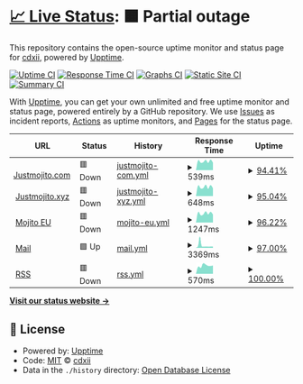 # [📈 Live Status](https://uptime.now.cc): <!--live status--> **🟧 Partial outage**

This repository contains the open-source uptime monitor and status page for [cdxii](justmojito.com), powered by [Upptime](https://github.com/upptime/upptime).

[![Uptime CI](https://github.com/pachakutiq199999/upptime/workflows/Uptime%20CI/badge.svg)](https://github.com/pachakutiq199999/upptime/actions?query=workflow%3A%22Uptime+CI%22)
[![Response Time CI](https://github.com/pachakutiq199999/upptime/workflows/Response%20Time%20CI/badge.svg)](https://github.com/pachakutiq199999/upptime/actions?query=workflow%3A%22Response+Time+CI%22)
[![Graphs CI](https://github.com/pachakutiq199999/upptime/workflows/Graphs%20CI/badge.svg)](https://github.com/pachakutiq199999/upptime/actions?query=workflow%3A%22Graphs+CI%22)
[![Static Site CI](https://github.com/pachakutiq199999/upptime/workflows/Static%20Site%20CI/badge.svg)](https://github.com/pachakutiq199999/upptime/actions?query=workflow%3A%22Static+Site+CI%22)
[![Summary CI](https://github.com/pachakutiq199999/upptime/workflows/Summary%20CI/badge.svg)](https://github.com/pachakutiq199999/upptime/actions?query=workflow%3A%22Summary+CI%22)

With [Upptime](https://upptime.js.org), you can get your own unlimited and free uptime monitor and status page, powered entirely by a GitHub repository. We use [Issues](https://github.com/pachakutiq199999/upptime/issues) as incident reports, [Actions](https://github.com/pachakutiq199999/upptime/actions) as uptime monitors, and [Pages](https://uptime.now.cc) for the status page.

<!--start: status pages-->
<!-- This summary is generated by Upptime (https://github.com/upptime/upptime) -->
<!-- Do not edit this manually, your changes will be overwritten -->
<!-- prettier-ignore -->
| URL | Status | History | Response Time | Uptime |
| --- | ------ | ------- | ------------- | ------ |
| <img alt="" src="https://mojito.alwaysdata.net/upptimesitesfavicon.ico" height="13"> [Justmojito.com](https://justmojito.com) | 🟥 Down | [justmojito-com.yml](https://github.com/pachakutiq199999/upptime/commits/HEAD/history/justmojito-com.yml) | <details><summary><img alt="Response time graph" src="./graphs/justmojito-com/response-time-week.png" height="20"> 539ms</summary><br><a href="https://uptime.now.cc/history/justmojito-com"><img alt="Response time 569" src="https://img.shields.io/endpoint?url=https%3A%2F%2Fraw.githubusercontent.com%2Fpachakutiq199999%2Fupptime%2FHEAD%2Fapi%2Fjustmojito-com%2Fresponse-time.json"></a><br><a href="https://uptime.now.cc/history/justmojito-com"><img alt="24-hour response time 532" src="https://img.shields.io/endpoint?url=https%3A%2F%2Fraw.githubusercontent.com%2Fpachakutiq199999%2Fupptime%2FHEAD%2Fapi%2Fjustmojito-com%2Fresponse-time-day.json"></a><br><a href="https://uptime.now.cc/history/justmojito-com"><img alt="7-day response time 539" src="https://img.shields.io/endpoint?url=https%3A%2F%2Fraw.githubusercontent.com%2Fpachakutiq199999%2Fupptime%2FHEAD%2Fapi%2Fjustmojito-com%2Fresponse-time-week.json"></a><br><a href="https://uptime.now.cc/history/justmojito-com"><img alt="30-day response time 569" src="https://img.shields.io/endpoint?url=https%3A%2F%2Fraw.githubusercontent.com%2Fpachakutiq199999%2Fupptime%2FHEAD%2Fapi%2Fjustmojito-com%2Fresponse-time-month.json"></a><br><a href="https://uptime.now.cc/history/justmojito-com"><img alt="1-year response time 569" src="https://img.shields.io/endpoint?url=https%3A%2F%2Fraw.githubusercontent.com%2Fpachakutiq199999%2Fupptime%2FHEAD%2Fapi%2Fjustmojito-com%2Fresponse-time-year.json"></a></details> | <details><summary><a href="https://uptime.now.cc/history/justmojito-com">94.41%</a></summary><a href="https://uptime.now.cc/history/justmojito-com"><img alt="All-time uptime 97.24%" src="https://img.shields.io/endpoint?url=https%3A%2F%2Fraw.githubusercontent.com%2Fpachakutiq199999%2Fupptime%2FHEAD%2Fapi%2Fjustmojito-com%2Fuptime.json"></a><br><a href="https://uptime.now.cc/history/justmojito-com"><img alt="24-hour uptime 60.86%" src="https://img.shields.io/endpoint?url=https%3A%2F%2Fraw.githubusercontent.com%2Fpachakutiq199999%2Fupptime%2FHEAD%2Fapi%2Fjustmojito-com%2Fuptime-day.json"></a><br><a href="https://uptime.now.cc/history/justmojito-com"><img alt="7-day uptime 94.41%" src="https://img.shields.io/endpoint?url=https%3A%2F%2Fraw.githubusercontent.com%2Fpachakutiq199999%2Fupptime%2FHEAD%2Fapi%2Fjustmojito-com%2Fuptime-week.json"></a><br><a href="https://uptime.now.cc/history/justmojito-com"><img alt="30-day uptime 97.24%" src="https://img.shields.io/endpoint?url=https%3A%2F%2Fraw.githubusercontent.com%2Fpachakutiq199999%2Fupptime%2FHEAD%2Fapi%2Fjustmojito-com%2Fuptime-month.json"></a><br><a href="https://uptime.now.cc/history/justmojito-com"><img alt="1-year uptime 97.24%" src="https://img.shields.io/endpoint?url=https%3A%2F%2Fraw.githubusercontent.com%2Fpachakutiq199999%2Fupptime%2FHEAD%2Fapi%2Fjustmojito-com%2Fuptime-year.json"></a></details>
| <img alt="" src="https://mojito.alwaysdata.net/upptimesitesfavicon.ico" height="13"> [Justmojito.xyz](https://justmojito.xyz) | 🟥 Down | [justmojito-xyz.yml](https://github.com/pachakutiq199999/upptime/commits/HEAD/history/justmojito-xyz.yml) | <details><summary><img alt="Response time graph" src="./graphs/justmojito-xyz/response-time-week.png" height="20"> 648ms</summary><br><a href="https://uptime.now.cc/history/justmojito-xyz"><img alt="Response time 631" src="https://img.shields.io/endpoint?url=https%3A%2F%2Fraw.githubusercontent.com%2Fpachakutiq199999%2Fupptime%2FHEAD%2Fapi%2Fjustmojito-xyz%2Fresponse-time.json"></a><br><a href="https://uptime.now.cc/history/justmojito-xyz"><img alt="24-hour response time 637" src="https://img.shields.io/endpoint?url=https%3A%2F%2Fraw.githubusercontent.com%2Fpachakutiq199999%2Fupptime%2FHEAD%2Fapi%2Fjustmojito-xyz%2Fresponse-time-day.json"></a><br><a href="https://uptime.now.cc/history/justmojito-xyz"><img alt="7-day response time 648" src="https://img.shields.io/endpoint?url=https%3A%2F%2Fraw.githubusercontent.com%2Fpachakutiq199999%2Fupptime%2FHEAD%2Fapi%2Fjustmojito-xyz%2Fresponse-time-week.json"></a><br><a href="https://uptime.now.cc/history/justmojito-xyz"><img alt="30-day response time 631" src="https://img.shields.io/endpoint?url=https%3A%2F%2Fraw.githubusercontent.com%2Fpachakutiq199999%2Fupptime%2FHEAD%2Fapi%2Fjustmojito-xyz%2Fresponse-time-month.json"></a><br><a href="https://uptime.now.cc/history/justmojito-xyz"><img alt="1-year response time 631" src="https://img.shields.io/endpoint?url=https%3A%2F%2Fraw.githubusercontent.com%2Fpachakutiq199999%2Fupptime%2FHEAD%2Fapi%2Fjustmojito-xyz%2Fresponse-time-year.json"></a></details> | <details><summary><a href="https://uptime.now.cc/history/justmojito-xyz">95.04%</a></summary><a href="https://uptime.now.cc/history/justmojito-xyz"><img alt="All-time uptime 97.55%" src="https://img.shields.io/endpoint?url=https%3A%2F%2Fraw.githubusercontent.com%2Fpachakutiq199999%2Fupptime%2FHEAD%2Fapi%2Fjustmojito-xyz%2Fuptime.json"></a><br><a href="https://uptime.now.cc/history/justmojito-xyz"><img alt="24-hour uptime 65.29%" src="https://img.shields.io/endpoint?url=https%3A%2F%2Fraw.githubusercontent.com%2Fpachakutiq199999%2Fupptime%2FHEAD%2Fapi%2Fjustmojito-xyz%2Fuptime-day.json"></a><br><a href="https://uptime.now.cc/history/justmojito-xyz"><img alt="7-day uptime 95.04%" src="https://img.shields.io/endpoint?url=https%3A%2F%2Fraw.githubusercontent.com%2Fpachakutiq199999%2Fupptime%2FHEAD%2Fapi%2Fjustmojito-xyz%2Fuptime-week.json"></a><br><a href="https://uptime.now.cc/history/justmojito-xyz"><img alt="30-day uptime 97.55%" src="https://img.shields.io/endpoint?url=https%3A%2F%2Fraw.githubusercontent.com%2Fpachakutiq199999%2Fupptime%2FHEAD%2Fapi%2Fjustmojito-xyz%2Fuptime-month.json"></a><br><a href="https://uptime.now.cc/history/justmojito-xyz"><img alt="1-year uptime 97.55%" src="https://img.shields.io/endpoint?url=https%3A%2F%2Fraw.githubusercontent.com%2Fpachakutiq199999%2Fupptime%2FHEAD%2Fapi%2Fjustmojito-xyz%2Fuptime-year.json"></a></details>
| <img alt="" src="https://mojito.alwaysdata.net/upptimesitesfavicon.ico" height="13"> [Mojito EU](https://mojito.eu.org) | 🟥 Down | [mojito-eu.yml](https://github.com/pachakutiq199999/upptime/commits/HEAD/history/mojito-eu.yml) | <details><summary><img alt="Response time graph" src="./graphs/mojito-eu/response-time-week.png" height="20"> 1247ms</summary><br><a href="https://uptime.now.cc/history/mojito-eu"><img alt="Response time 1164" src="https://img.shields.io/endpoint?url=https%3A%2F%2Fraw.githubusercontent.com%2Fpachakutiq199999%2Fupptime%2FHEAD%2Fapi%2Fmojito-eu%2Fresponse-time.json"></a><br><a href="https://uptime.now.cc/history/mojito-eu"><img alt="24-hour response time 1069" src="https://img.shields.io/endpoint?url=https%3A%2F%2Fraw.githubusercontent.com%2Fpachakutiq199999%2Fupptime%2FHEAD%2Fapi%2Fmojito-eu%2Fresponse-time-day.json"></a><br><a href="https://uptime.now.cc/history/mojito-eu"><img alt="7-day response time 1247" src="https://img.shields.io/endpoint?url=https%3A%2F%2Fraw.githubusercontent.com%2Fpachakutiq199999%2Fupptime%2FHEAD%2Fapi%2Fmojito-eu%2Fresponse-time-week.json"></a><br><a href="https://uptime.now.cc/history/mojito-eu"><img alt="30-day response time 1164" src="https://img.shields.io/endpoint?url=https%3A%2F%2Fraw.githubusercontent.com%2Fpachakutiq199999%2Fupptime%2FHEAD%2Fapi%2Fmojito-eu%2Fresponse-time-month.json"></a><br><a href="https://uptime.now.cc/history/mojito-eu"><img alt="1-year response time 1164" src="https://img.shields.io/endpoint?url=https%3A%2F%2Fraw.githubusercontent.com%2Fpachakutiq199999%2Fupptime%2FHEAD%2Fapi%2Fmojito-eu%2Fresponse-time-year.json"></a></details> | <details><summary><a href="https://uptime.now.cc/history/mojito-eu">96.22%</a></summary><a href="https://uptime.now.cc/history/mojito-eu"><img alt="All-time uptime 73.71%" src="https://img.shields.io/endpoint?url=https%3A%2F%2Fraw.githubusercontent.com%2Fpachakutiq199999%2Fupptime%2FHEAD%2Fapi%2Fmojito-eu%2Fuptime.json"></a><br><a href="https://uptime.now.cc/history/mojito-eu"><img alt="24-hour uptime 73.52%" src="https://img.shields.io/endpoint?url=https%3A%2F%2Fraw.githubusercontent.com%2Fpachakutiq199999%2Fupptime%2FHEAD%2Fapi%2Fmojito-eu%2Fuptime-day.json"></a><br><a href="https://uptime.now.cc/history/mojito-eu"><img alt="7-day uptime 96.22%" src="https://img.shields.io/endpoint?url=https%3A%2F%2Fraw.githubusercontent.com%2Fpachakutiq199999%2Fupptime%2FHEAD%2Fapi%2Fmojito-eu%2Fuptime-week.json"></a><br><a href="https://uptime.now.cc/history/mojito-eu"><img alt="30-day uptime 73.71%" src="https://img.shields.io/endpoint?url=https%3A%2F%2Fraw.githubusercontent.com%2Fpachakutiq199999%2Fupptime%2FHEAD%2Fapi%2Fmojito-eu%2Fuptime-month.json"></a><br><a href="https://uptime.now.cc/history/mojito-eu"><img alt="1-year uptime 73.71%" src="https://img.shields.io/endpoint?url=https%3A%2F%2Fraw.githubusercontent.com%2Fpachakutiq199999%2Fupptime%2FHEAD%2Fapi%2Fmojito-eu%2Fuptime-year.json"></a></details>
| <img alt="" src="https://mojito.alwaysdata.net/upptimesitesfavicon.ico" height="13"> [Mail](https://mail.justmojito.com) | 🟩 Up | [mail.yml](https://github.com/pachakutiq199999/upptime/commits/HEAD/history/mail.yml) | <details><summary><img alt="Response time graph" src="./graphs/mail/response-time-week.png" height="20"> 3369ms</summary><br><a href="https://uptime.now.cc/history/mail"><img alt="Response time 4114" src="https://img.shields.io/endpoint?url=https%3A%2F%2Fraw.githubusercontent.com%2Fpachakutiq199999%2Fupptime%2FHEAD%2Fapi%2Fmail%2Fresponse-time.json"></a><br><a href="https://uptime.now.cc/history/mail"><img alt="24-hour response time 1744" src="https://img.shields.io/endpoint?url=https%3A%2F%2Fraw.githubusercontent.com%2Fpachakutiq199999%2Fupptime%2FHEAD%2Fapi%2Fmail%2Fresponse-time-day.json"></a><br><a href="https://uptime.now.cc/history/mail"><img alt="7-day response time 3369" src="https://img.shields.io/endpoint?url=https%3A%2F%2Fraw.githubusercontent.com%2Fpachakutiq199999%2Fupptime%2FHEAD%2Fapi%2Fmail%2Fresponse-time-week.json"></a><br><a href="https://uptime.now.cc/history/mail"><img alt="30-day response time 4114" src="https://img.shields.io/endpoint?url=https%3A%2F%2Fraw.githubusercontent.com%2Fpachakutiq199999%2Fupptime%2FHEAD%2Fapi%2Fmail%2Fresponse-time-month.json"></a><br><a href="https://uptime.now.cc/history/mail"><img alt="1-year response time 4114" src="https://img.shields.io/endpoint?url=https%3A%2F%2Fraw.githubusercontent.com%2Fpachakutiq199999%2Fupptime%2FHEAD%2Fapi%2Fmail%2Fresponse-time-year.json"></a></details> | <details><summary><a href="https://uptime.now.cc/history/mail">97.00%</a></summary><a href="https://uptime.now.cc/history/mail"><img alt="All-time uptime 97.06%" src="https://img.shields.io/endpoint?url=https%3A%2F%2Fraw.githubusercontent.com%2Fpachakutiq199999%2Fupptime%2FHEAD%2Fapi%2Fmail%2Fuptime.json"></a><br><a href="https://uptime.now.cc/history/mail"><img alt="24-hour uptime 100.00%" src="https://img.shields.io/endpoint?url=https%3A%2F%2Fraw.githubusercontent.com%2Fpachakutiq199999%2Fupptime%2FHEAD%2Fapi%2Fmail%2Fuptime-day.json"></a><br><a href="https://uptime.now.cc/history/mail"><img alt="7-day uptime 97.00%" src="https://img.shields.io/endpoint?url=https%3A%2F%2Fraw.githubusercontent.com%2Fpachakutiq199999%2Fupptime%2FHEAD%2Fapi%2Fmail%2Fuptime-week.json"></a><br><a href="https://uptime.now.cc/history/mail"><img alt="30-day uptime 97.06%" src="https://img.shields.io/endpoint?url=https%3A%2F%2Fraw.githubusercontent.com%2Fpachakutiq199999%2Fupptime%2FHEAD%2Fapi%2Fmail%2Fuptime-month.json"></a><br><a href="https://uptime.now.cc/history/mail"><img alt="1-year uptime 97.06%" src="https://img.shields.io/endpoint?url=https%3A%2F%2Fraw.githubusercontent.com%2Fpachakutiq199999%2Fupptime%2FHEAD%2Fapi%2Fmail%2Fuptime-year.json"></a></details>
| <img alt="" src="https://mojito.alwaysdata.net/upptimesitesfavicon.ico" height="13"> [RSS](https://rss.orgs.hk) | 🟥 Down | [rss.yml](https://github.com/pachakutiq199999/upptime/commits/HEAD/history/rss.yml) | <details><summary><img alt="Response time graph" src="./graphs/rss/response-time-week.png" height="20"> 570ms</summary><br><a href="https://uptime.now.cc/history/rss"><img alt="Response time 503" src="https://img.shields.io/endpoint?url=https%3A%2F%2Fraw.githubusercontent.com%2Fpachakutiq199999%2Fupptime%2FHEAD%2Fapi%2Frss%2Fresponse-time.json"></a><br><a href="https://uptime.now.cc/history/rss"><img alt="24-hour response time 581" src="https://img.shields.io/endpoint?url=https%3A%2F%2Fraw.githubusercontent.com%2Fpachakutiq199999%2Fupptime%2FHEAD%2Fapi%2Frss%2Fresponse-time-day.json"></a><br><a href="https://uptime.now.cc/history/rss"><img alt="7-day response time 570" src="https://img.shields.io/endpoint?url=https%3A%2F%2Fraw.githubusercontent.com%2Fpachakutiq199999%2Fupptime%2FHEAD%2Fapi%2Frss%2Fresponse-time-week.json"></a><br><a href="https://uptime.now.cc/history/rss"><img alt="30-day response time 503" src="https://img.shields.io/endpoint?url=https%3A%2F%2Fraw.githubusercontent.com%2Fpachakutiq199999%2Fupptime%2FHEAD%2Fapi%2Frss%2Fresponse-time-month.json"></a><br><a href="https://uptime.now.cc/history/rss"><img alt="1-year response time 503" src="https://img.shields.io/endpoint?url=https%3A%2F%2Fraw.githubusercontent.com%2Fpachakutiq199999%2Fupptime%2FHEAD%2Fapi%2Frss%2Fresponse-time-year.json"></a></details> | <details><summary><a href="https://uptime.now.cc/history/rss">100.00%</a></summary><a href="https://uptime.now.cc/history/rss"><img alt="All-time uptime 100.00%" src="https://img.shields.io/endpoint?url=https%3A%2F%2Fraw.githubusercontent.com%2Fpachakutiq199999%2Fupptime%2FHEAD%2Fapi%2Frss%2Fuptime.json"></a><br><a href="https://uptime.now.cc/history/rss"><img alt="24-hour uptime 100.00%" src="https://img.shields.io/endpoint?url=https%3A%2F%2Fraw.githubusercontent.com%2Fpachakutiq199999%2Fupptime%2FHEAD%2Fapi%2Frss%2Fuptime-day.json"></a><br><a href="https://uptime.now.cc/history/rss"><img alt="7-day uptime 100.00%" src="https://img.shields.io/endpoint?url=https%3A%2F%2Fraw.githubusercontent.com%2Fpachakutiq199999%2Fupptime%2FHEAD%2Fapi%2Frss%2Fuptime-week.json"></a><br><a href="https://uptime.now.cc/history/rss"><img alt="30-day uptime 100.00%" src="https://img.shields.io/endpoint?url=https%3A%2F%2Fraw.githubusercontent.com%2Fpachakutiq199999%2Fupptime%2FHEAD%2Fapi%2Frss%2Fuptime-month.json"></a><br><a href="https://uptime.now.cc/history/rss"><img alt="1-year uptime 100.00%" src="https://img.shields.io/endpoint?url=https%3A%2F%2Fraw.githubusercontent.com%2Fpachakutiq199999%2Fupptime%2FHEAD%2Fapi%2Frss%2Fuptime-year.json"></a></details>

<!--end: status pages-->

[**Visit our status website →**](https://uptime.now.cc)

## 📄 License

- Powered by: [Upptime](https://github.com/upptime/upptime)
- Code: [MIT](./LICENSE) © [cdxii](justmojito.com)
- Data in the `./history` directory: [Open Database License](https://opendatacommons.org/licenses/odbl/1-0/)
